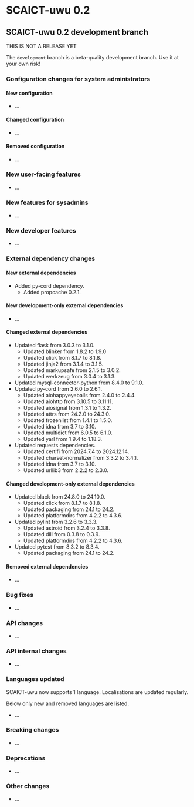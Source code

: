 # SCAICT-uwu 0.2

## SCAICT-uwu 0.2 development branch

THIS IS NOT A RELEASE YET

The `development` branch is a beta-quality development branch. Use it at your
own risk!

### Configuration changes for system administrators

#### New configuration

* …

#### Changed configuration

* …

#### Removed configuration

* …

### New user-facing features

* …

### New features for sysadmins

* …

### New developer features

* …

### External dependency changes

#### New external dependencies

* Added py-cord dependency.
  * Added propcache 0.2.1.

#### New development-only external dependencies

* …

#### Changed external dependencies

* Updated flask from 3.0.3 to 3.1.0.
  * Updated blinker from 1.8.2 to 1.9.0
  * Updated click from 8.1.7 to 8.1.8.
  * Updated jinja2 from 3.1.4 to 3.1.5.
  * Updated markupsafe from 2.1.5 to 3.0.2.
  * Updated werkzeug from 3.0.4 to 3.1.3.
* Updated mysql-connector-python from 8.4.0 to 9.1.0.
* Updated py-cord from 2.6.0 to 2.6.1.
  * Updated aiohappyeyeballs from 2.4.0 to 2.4.4.
  * Updated aiohttp from 3.10.5 to 3.11.11.
  * Updated aiosignal from 1.3.1 to 1.3.2.
  * Updated attrs from 24.2.0 to 24.3.0.
  * Updated frozenlist from 1.4.1 to 1.5.0.
  * Updated idna from 3.7 to 3.10.
  * Updated multidict from 6.0.5 to 6.1.0.
  * Updated yarl from 1.9.4 to 1.18.3.
* Updated requests dependencies.
  * Updated certifi from 2024.7.4 to 2024.12.14.
  * Updated charset-normalizer from 3.3.2 to 3.4.1.
  * Updated idna from 3.7 to 3.10.
  * Updated urllib3 from 2.2.2 to 2.3.0.

#### Changed development-only external dependencies

* Updated black from 24.8.0 to 24.10.0.
  * Updated click from 8.1.7 to 8.1.8.
  * Updated packaging from 24.1 to 24.2.
  * Updated platformdirs from 4.2.2 to 4.3.6.
* Updated pylint from 3.2.6 to 3.3.3.
  * Updated astroid from 3.2.4 to 3.3.8.
  * Updated dill from 0.3.8 to 0.3.9.
  * Updated platformdirs from 4.2.2 to 4.3.6.
* Updated pytest from 8.3.2 to 8.3.4.
  * Updated packaging from 24.1 to 24.2.

#### Removed external dependencies

* …

### Bug fixes

* …

### API changes

* …

### API internal changes

* …

### Languages updated

SCAICT-uwu now supports 1 language. Localisations are updated regularly.

Below only new and removed languages are listed.

* …

### Breaking changes

* …

### Deprecations

* …

### Other changes

* …
